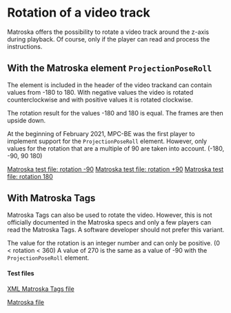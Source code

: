 # Rotation of a video track
Matroska offers the possibility to rotate a video track around the z-axis during playback. Of course, only if the player can read and process the instructions.

##  With the Matroska element `ProjectionPoseRoll`
The element is included in the header of the video trackand can contain values from -180 to 180. With negative values the video is rotated counterclockwise and with positive values it is rotated clockwise.

The rotation result for the values -180 and 180 is equal. The frames are then upside down.

At the beginning of February 2021, MPC-BE was the first player to implement support for the `ProjectionPoseRoll` element.
However, only values for the rotation that are a multiple of 90 are taken into account. (-180, -90, 90 180)

[Matroska test file: rotation -90](https://github.com/hubblec4/Matroska-Playback/blob/master/files/Rotate/RotateProjectionPoseRoll_-90.mkv)
[Matroska test file: rotation +90](https://github.com/hubblec4/Matroska-Playback/blob/master/files/Rotate/RotateProjectionPoseRoll_+90.mkv)
[Matroska test file: rotation 180](https://github.com/hubblec4/Matroska-Playback/blob/master/files/Rotate/RotateProjectionPoseRoll.mkv)

## With Matroska Tags
Matroska Tags can also be used to rotate the video. However, this is not officially documented in the Matroska specs and only a few players can read the Matroska Tags. A software developer should not prefer this variant.

The value for the rotation is an integer number and can only be positive. (0 < rotation < 360)
A value of 270 is the same as a value of -90 with the `ProjectionPoseRoll` element.

#### Test files
[XML Matroska Tags file](https://github.com/hubblec4/Matroska-Playback/blob/master/files/Rotate/Rotate_Tags.xml)

[Matroska file](https://github.com/hubblec4/Matroska-Playback/blob/master/files/Rotate/Rotate_Tags.mkv)